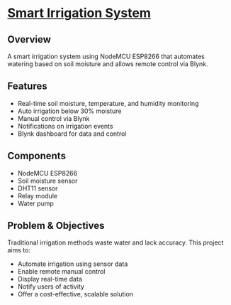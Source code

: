 # [Smart Irrigation System](https://drive.google.com/drive/u/0/folders/137hmX2knQsj1rgZ1YBJ6Hfp3OyhlgcGd)

## Overview

A smart irrigation system using NodeMCU ESP8266 that automates watering based on soil moisture and allows remote control via Blynk.

## Features

- Real-time soil moisture, temperature, and humidity monitoring  
- Auto irrigation below 30% moisture  
- Manual control via Blynk  
- Notifications on irrigation events  
- Blynk dashboard for data and control

## Components

- NodeMCU ESP8266  
- Soil moisture sensor  
- DHT11 sensor  
- Relay module  
- Water pump

## Problem & Objectives

Traditional irrigation methods waste water and lack accuracy. This project aims to:

- Automate irrigation using sensor data  
- Enable remote manual control  
- Display real-time data  
- Notify users of activity  
- Offer a cost-effective, scalable solution
